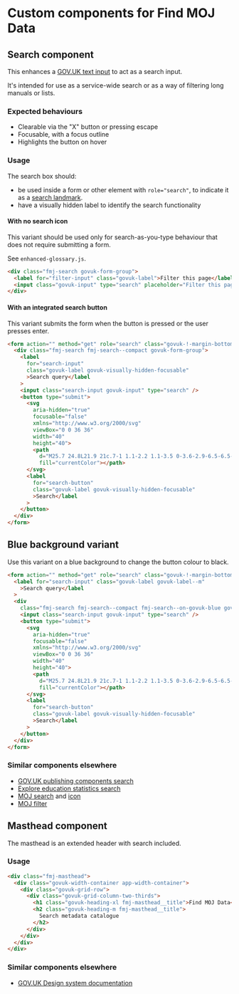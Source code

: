 # Custom components for Find MOJ Data

## Search component

This enhances a [GOV.UK text input](https://design-system.service.gov.uk/components/text-input/) to act as a search input.

It's intended for use as a service-wide search or as a way of filtering long manuals or lists.

### Expected behaviours

- Clearable via the "X" button or pressing escape
- Focusable, with a focus outline
- Highlights the button on hover

### Usage

The search box should:

- be used inside a form or other element with `role="search"`, to indicate it as a [search landmark](https://www.w3.org/WAI/ARIA/apg/practices/landmark-regions/).
- have a visually hidden label to identify the search functionality

#### With no search icon

This variant should be used only for search-as-you-type behaviour that does not require submitting a form.

See `enhanced-glossary.js`.

```html
<div class="fmj-search govuk-form-group">
  <label for="filter-input" class="govuk-label">Filter this page</label>
  <input class="govuk-input" type="search" placeholder="Filter this page" />
</div>
```

#### With an integrated search button

This variant submits the form when the button is pressed or the user presses enter.

```html
<form action="" method="get" role="search" class="govuk-!-margin-bottom-4">
  <div class="fmj-search fmj-search--compact govuk-form-group">
    <label
      for="search-input"
      class="govuk-label govuk-visually-hidden-focusable"
      >Search query</label
    >
    <input class="search-input govuk-input" type="search" />
    <button type="submit">
      <svg
        aria-hidden="true"
        focusable="false"
        xmlns="http://www.w3.org/2000/svg"
        viewBox="0 0 36 36"
        width="40"
        height="40">
        <path
          d="M25.7 24.8L21.9 21c.7-1 1.1-2.2 1.1-3.5 0-3.6-2.9-6.5-6.5-6.5S10 13.9 10 17.5s2.9 6.5 6.5 6.5c1.6 0 3-.6 4.1-1.5l3.7 3.7 1.4-1.4zM12 17.5c0-2.5 2-4.5 4.5-4.5s4.5 2 4.5 4.5-2 4.5-4.5 4.5-4.5-2-4.5-4.5z"
          fill="currentColor"></path>
      </svg>
      <label
        for="search-button"
        class="govuk-label govuk-visually-hidden-focusable"
        >Search</label
      >
    </button>
  </div>
</form>
```

## Blue background variant

Use this variant on a blue background to change the button colour to black.

```html
<form action="" method="get" role="search" class="govuk-!-margin-bottom-4">
  <label for="search-input" class="govuk-label govuk-label--m"
    >Search query</label
  >
  <div
    class="fmj-search fmj-search--compact fmj-search--on-govuk-blue govuk-form-group">
    <input class="search-input govuk-input" type="search" />
    <button type="submit">
      <svg
        aria-hidden="true"
        focusable="false"
        xmlns="http://www.w3.org/2000/svg"
        viewBox="0 0 36 36"
        width="40"
        height="40">
        <path
          d="M25.7 24.8L21.9 21c.7-1 1.1-2.2 1.1-3.5 0-3.6-2.9-6.5-6.5-6.5S10 13.9 10 17.5s2.9 6.5 6.5 6.5c1.6 0 3-.6 4.1-1.5l3.7 3.7 1.4-1.4zM12 17.5c0-2.5 2-4.5 4.5-4.5s4.5 2 4.5 4.5-2 4.5-4.5 4.5-4.5-2-4.5-4.5z"
          fill="currentColor"></path>
      </svg>
      <label
        for="search-button"
        class="govuk-label govuk-visually-hidden-focusable"
        >Search</label
      >
    </button>
  </div>
</form>
```

### Similar components elsewhere

- [GOV.UK publishing components search](https://components.publishing.service.gov.uk/component-guide/search)
- [Explore education statistics search](https://github.com/dfe-analytical-services/explore-education-statistics/blob/8a9aa729636eade2808895ad71a56bcb984d3c53/src/explore-education-statistics-common/src/components/form/FormSearchBar.module.scss)
- [MOJ search](https://design-patterns.service.justice.gov.uk/components/search/) and [icon](https://github.com/dfe-analytical-services/explore-education-statistics/blob/8a9aa729636eade2808895ad71a56bcb984d3c53/src/explore-education-statistics-common/src/components/SearchIcon.tsx#L4)
- [MOJ filter](https://design-patterns.service.justice.gov.uk/components/filter/)

## Masthead component

The masthead is an extended header with search included.

### Usage

```html
<div class="fmj-masthead">
  <div class="govuk-width-container app-width-container">
    <div class="govuk-grid-row">
      <div class="govuk-grid-column-two-thirds">
        <h1 class="govuk-heading-xl fmj-masthead__title">Find MOJ Data</h1>
        <h2 class="govuk-heading-m fmj-masthead__title">
          Search metadata catalogue
        </h2>
      </div>
    </div>
  </div>
</div>
```

### Similar components elsewhere

- [GOV.UK Design system documentation](https://github.com/alphagov/govuk-design-system/blob/b3223714d8f2e9564b7e9d2ca703a3f902bf1ce8/src/stylesheets/components/_masthead.scss)
